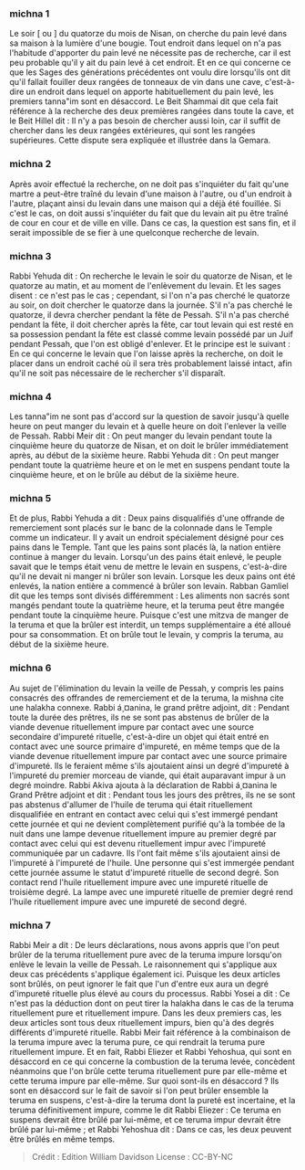 
### michna 1
Le soir [ ou ] du quatorze du mois de Nisan, on cherche du pain levé dans sa maison à la lumière d'une bougie. Tout endroit dans lequel on n'a pas l'habitude d'apporter du pain levé ne nécessite pas de recherche, car il est peu probable qu'il y ait du pain levé à cet endroit. Et en ce qui concerne ce que les Sages des générations précédentes ont voulu dire lorsqu'ils ont dit qu'il fallait fouiller deux rangées de tonneaux de vin dans une cave, c'est-à-dire un endroit dans lequel on apporte habituellement du pain levé, les premiers tanna"im sont en désaccord. Le Beit Shammai dit que cela fait référence à la recherche des deux premières rangées dans toute la cave, et le Beit Hillel dit : Il n'y a pas besoin de chercher aussi loin, car il suffit de chercher dans les deux rangées extérieures, qui sont les rangées supérieures. Cette dispute sera expliquée et illustrée dans la Gemara.

### michna 2
Après avoir effectué la recherche, on ne doit pas s'inquiéter du fait qu'une martre a peut-être traîné du levain d'une maison à l'autre, ou d'un endroit à l'autre, plaçant ainsi du levain dans une maison qui a déjà été fouillée. Si c'est le cas, on doit aussi s'inquiéter du fait que du levain ait pu être traîné de cour en cour et de ville en ville. Dans ce cas, la question est sans fin, et il serait impossible de se fier à une quelconque recherche de levain.

### michna 3
Rabbi Yehuda dit : On recherche le levain le soir du quatorze de Nisan, et le quatorze au matin, et au moment de l'enlèvement du levain. Et les sages disent : ce n'est pas le cas ; cependant, si l'on n'a pas cherché le quatorze au soir, on doit chercher le quatorze dans la journée. S'il n'a pas cherché le quatorze, il devra chercher pendant la fête de Pessah. S'il n'a pas cherché pendant la fête, il doit chercher après la fête, car tout levain qui est resté en sa possession pendant la fête est classé comme levain possédé par un Juif pendant Pessah, que l'on est obligé d'enlever. Et le principe est le suivant : En ce qui concerne le levain que l'on laisse après la recherche, on doit le placer dans un endroit caché où il sera très probablement laissé intact, afin qu'il ne soit pas nécessaire de le rechercher s'il disparaît.

### michna 4
Les tanna"im ne sont pas d'accord sur la question de savoir jusqu'à quelle heure on peut manger du levain et à quelle heure on doit l'enlever la veille de Pessah. Rabbi Meir dit : On peut manger du levain pendant toute la cinquième heure du quatorze de Nisan, et on doit le brûler immédiatement après, au début de la sixième heure. Rabbi Yehuda dit : On peut manger pendant toute la quatrième heure et on le met en suspens pendant toute la cinquième heure, et on le brûle au début de la sixième heure.

### michna 5
Et de plus, Rabbi Yehuda a dit : Deux pains disqualifiés d'une offrande de remerciement sont placés sur le banc de la colonnade dans le Temple comme un indicateur. Il y avait un endroit spécialement désigné pour ces pains dans le Temple. Tant que les pains sont placés là, la nation entière continue à manger du levain. Lorsqu'un des pains était enlevé, le peuple savait que le temps était venu de mettre le levain en suspens, c'est-à-dire qu'il ne devait ni manger ni brûler son levain. Lorsque les deux pains ont été enlevés, la nation entière a commencé à brûler son levain. Rabban Gamliel dit que les temps sont divisés différemment : Les aliments non sacrés sont mangés pendant toute la quatrième heure, et la teruma peut être mangée pendant toute la cinquième heure. Puisque c'est une mitzva de manger de la teruma et que la brûler est interdit, un temps supplémentaire a été alloué pour sa consommation. Et on brûle tout le levain, y compris la teruma, au début de la sixième heure.

### michna 6
Au sujet de l'élimination du levain la veille de Pessah, y compris les pains consacrés des offrandes de remerciement et de la teruma, la mishna cite une halakha connexe. Rabbi á¸¤anina, le grand prêtre adjoint, dit : Pendant toute la durée des prêtres, ils ne se sont pas abstenus de brûler de la viande devenue rituellement impure par contact avec une source secondaire d'impureté rituelle, c'est-à-dire un objet qui était entré en contact avec une source primaire d'impureté, en même temps que de la viande devenue rituellement impure par contact avec une source primaire d'impureté. Ils le feraient même s'ils ajoutaient ainsi un degré d'impureté à l'impureté du premier morceau de viande, qui était auparavant impur à un degré moindre. Rabbi Akiva ajouta à la déclaration de Rabbi á¸¤anina le Grand Prêtre adjoint et dit : Pendant tous les jours des prêtres, ils ne se sont pas abstenus d'allumer de l'huile de teruma qui était rituellement disqualifiée en entrant en contact avec celui qui s'est immergé pendant cette journée et qui ne devient complètement purifié qu'à la tombée de la nuit dans une lampe devenue rituellement impure au premier degré par contact avec celui qui est devenu rituellement impur avec l'impureté communiquée par un cadavre. Ils l'ont fait même s'ils ajoutaient ainsi de l'impureté à l'impureté de l'huile. Une personne qui s'est immergée pendant cette journée assume le statut d'impureté rituelle de second degré. Son contact rend l'huile rituellement impure avec une impureté rituelle de troisième degré. La lampe avec une impureté rituelle de premier degré rend l'huile rituellement impure avec une impureté de second degré.

### michna 7
Rabbi Meir a dit : De leurs déclarations, nous avons appris que l'on peut brûler de la teruma rituellement pure avec de la teruma impure lorsqu'on enlève le levain la veille de Pessah. Le raisonnement qui s'applique aux deux cas précédents s'applique également ici. Puisque les deux articles sont brûlés, on peut ignorer le fait que l'un d'entre eux aura un degré d'impureté rituelle plus élevé au cours du processus. Rabbi Yosei a dit : Ce n'est pas la déduction dont on peut tirer la halakha dans le cas de la teruma rituellement pure et rituellement impure. Dans les deux premiers cas, les deux articles sont tous deux rituellement impurs, bien qu'à des degrés différents d'impureté rituelle. Rabbi Meir fait référence à la combinaison de la teruma impure avec la teruma pure, ce qui rendrait la teruma pure rituellement impure. Et en fait, Rabbi Eliezer et Rabbi Yehoshua, qui sont en désaccord en ce qui concerne la combustion de la teruma levée, concèdent néanmoins que l'on brûle cette teruma rituellement pure par elle-même et cette teruma impure par elle-même. Sur quoi sont-ils en désaccord ? Ils sont en désaccord sur le fait de savoir si l'on peut brûler ensemble la teruma en suspens, c'est-à-dire la teruma dont la pureté est incertaine, et la teruma définitivement impure, comme le dit Rabbi Eliezer : Ce teruma en suspens devrait être brûlé par lui-même, et ce teruma impur devrait être brûlé par lui-même ; et Rabbi Yehoshua dit : Dans ce cas, les deux peuvent être brûlés en même temps.

>Crédit : Edition William Davidson
>License : CC-BY-NC